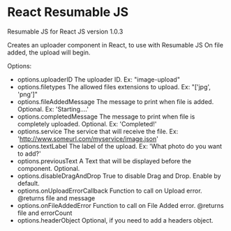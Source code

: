 # React Resumable JS
Resumable JS for React JS
version 1.0.3

Creates an uploader component in React, to use with Resumable JS
On file added, the upload will begin.

Options:
- options.uploaderID The uploader ID. Ex: "image-upload"
- options.filetypes The allowed files extensions to upload. Ex: "['jpg', 'png']"
- options.fileAddedMessage The message to print when file is added. Optional. Ex: 'Starting....'
- options.completedMessage The message to print when file is completely uploaded. Optional. Ex: 'Completed!'
- options.service The service that will receive the file. Ex: 'http://www.someurl.com/myservice/image.json'
- options.textLabel The label of the upload. Ex: 'What photo do you want to add?'
- options.previousText A Text that will be displayed before the component. Optional.
- options.disableDragAndDrop True to disable Drag and Drop. Enable by default.
- options.onUploadErrorCallback Function to call on Upload error. @returns file and message
- options.onFileAddedError Function to call on File Added error. @returns file and errorCount
- options.headerObject Optional, if you need to add a headers object.
